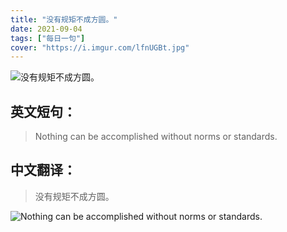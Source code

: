 ```yaml
---
title: "没有规矩不成方圆。"
date: 2021-09-04
tags: ["每日一句"]
cover: "https://i.imgur.com/lfnUGBt.jpg"
---
```


![没有规矩不成方圆。](https://i.imgur.com/tL8hNGh.jpg)

## 英文短句：
> Nothing can be accomplished without norms or standards.

<!--more-->

## 中文翻译：
> 没有规矩不成方圆。

![Nothing can be accomplished without norms or standards.](https://i.imgur.com/cMiC4C4.jpg)


